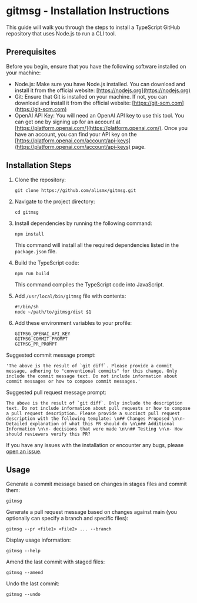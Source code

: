 # gitmsg - Installation Instructions

This guide will walk you through the steps to install a TypeScript GitHub repository that uses Node.js to run a CLI tool.

## Prerequisites
Before you begin, ensure that you have the following software installed on your machine:

- Node.js: Make sure you have Node.js installed. You can download and install it from the official website: [https://nodejs.org](https://nodejs.org)
- Git: Ensure that Git is installed on your machine. If not, you can download and install it from the official website: [https://git-scm.com](https://git-scm.com)
- OpenAI API Key: You will need an OpenAI API key to use this tool. You can get one by signing up for an account at [https://platform.openai.com/](https://platform.openai.com/). Once you have an account, you can find your API key on the [https://platform.openai.com/account/api-keys](https://platform.openai.com/account/api-keys) page.

## Installation Steps

1. Clone the repository:
   ```
   git clone https://github.com/alismx/gitmsg.git
   ```

2. Navigate to the project directory:
   ```
   cd gitmsg
   ```

3. Install dependencies by running the following command:
   ```
   npm install
   ```
   This command will install all the required dependencies listed in the `package.json` file.

4. Build the TypeScript code:
   ```
   npm run build
   ```
   This command compiles the TypeScript code into JavaScript.

5. Add `/usr/local/bin/gitmsg` file with contents:
    
    ```
    #!/bin/sh
    node ~/path/to/gitmsg/dist $1
    ```
   
6. Add these environment variables to your profile:

    ```
    GITMSG_OPENAI_API_KEY
    GITMSG_COMMIT_PROMPT
    GITMSG_PR_PROMPT
    ```

Suggested commit message prompt:
```
'The above is the result of `git diff`. Please provide a commit message, adhering to "conventional commits" for this change. Only include the commit message text. Do not include information about commit messages or how to compose commit messages.'
```

Suggested pull request message prompt:
```
The above is the result of `git diff`. Only include the description text. Do not include information about pull requests or how to compose a pull request description. Please provide a succinct pull request description with the following template: \n## Changes Proposed \n\n- Detailed explanation of what this PR should do \n\n## Additional Information \n\n- decisions that were made \n\n## Testing \n\n- How should reviewers verify this PR?
```

If you have any issues with the installation or encounter any bugs, please [open an issue](https://github.com/alismx/gitmsg/issues/new).

## Usage

Generate a commit message based on changes in stages files and commit them:
```
gitmsg
```

Generate a pull request message based on changes against main (you optionally can specify a branch and specific files):
```
gitmsg --pr <file1> <file2> ... --branch
```

Display usage information:
```
gitmsg --help
```

Amend the last commit with staged files:
```
gitmsg --amend
```

Undo the last commit:
```
gitmsg --undo
```
